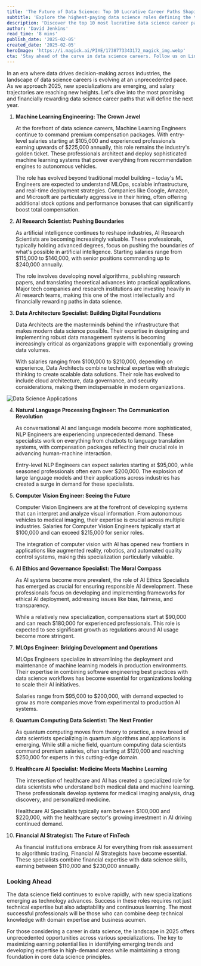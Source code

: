 ```yaml
---
title: 'The Future of Data Science: Top 10 Lucrative Career Paths Shaping 2025'
subtitle: 'Explore the highest-paying data science roles defining the tech landscape in 2025'
description: 'Discover the top 10 most lucrative data science career paths for 2025, including Machine Learning Engineering, AI Research, and emerging specializations like Quantum Computing Data Science. With salaries ranging from $90,000 to $250,000, these roles represent the cutting edge of technology and offer unprecedented opportunities for growth.'
author: 'David Jenkins'
read_time: '8 mins'
publish_date: '2025-02-05'
created_date: '2025-02-05'
heroImage: 'https://i.magick.ai/PIXE/1738773343172_magick_img.webp'
cta: 'Stay ahead of the curve in data science careers. Follow us on LinkedIn for regular insights into emerging technologies, salary trends, and career opportunities in the ever-evolving world of data science.'
---
```


In an era where data drives decision-making across industries, the landscape of data science careers is evolving at an unprecedented pace. As we approach 2025, new specializations are emerging, and salary trajectories are reaching new heights. Let's dive into the most promising and financially rewarding data science career paths that will define the next year.

1. **Machine Learning Engineering: The Crown Jewel**

   At the forefront of data science careers, Machine Learning Engineers continue to command premium compensation packages. With entry-level salaries starting at $105,000 and experienced professionals earning upwards of $225,000 annually, this role remains the industry's golden ticket. These professionals architect and deploy sophisticated machine learning systems that power everything from recommendation engines to autonomous vehicles.

   The role has evolved beyond traditional model building – today's ML Engineers are expected to understand MLOps, scalable infrastructure, and real-time deployment strategies. Companies like Google, Amazon, and Microsoft are particularly aggressive in their hiring, often offering additional stock options and performance bonuses that can significantly boost total compensation.

2. **AI Research Scientist: Pushing Boundaries**

   As artificial intelligence continues to reshape industries, AI Research Scientists are becoming increasingly valuable. These professionals, typically holding advanced degrees, focus on pushing the boundaries of what's possible in artificial intelligence. Starting salaries range from $115,000 to $140,000, with senior positions commanding up to $240,000 annually.

   The role involves developing novel algorithms, publishing research papers, and translating theoretical advances into practical applications. Major tech companies and research institutions are investing heavily in AI research teams, making this one of the most intellectually and financially rewarding paths in data science.

3. **Data Architecture Specialist: Building Digital Foundations**

   Data Architects are the masterminds behind the infrastructure that makes modern data science possible. Their expertise in designing and implementing robust data management systems is becoming increasingly critical as organizations grapple with exponentially growing data volumes.

   With salaries ranging from $100,000 to $210,000, depending on experience, Data Architects combine technical expertise with strategic thinking to create scalable data solutions. Their role has evolved to include cloud architecture, data governance, and security considerations, making them indispensable in modern organizations.

![Data Science Applications](https://i.magick.ai/PIXE/1738773343175_magick_img.webp)

4. **Natural Language Processing Engineer: The Communication Revolution**

   As conversational AI and language models become more sophisticated, NLP Engineers are experiencing unprecedented demand. These specialists work on everything from chatbots to language translation systems, with compensation packages reflecting their crucial role in advancing human-machine interaction.

   Entry-level NLP Engineers can expect salaries starting at $95,000, while seasoned professionals often earn over $200,000. The explosion of large language models and their applications across industries has created a surge in demand for these specialists.

5. **Computer Vision Engineer: Seeing the Future**

   Computer Vision Engineers are at the forefront of developing systems that can interpret and analyze visual information. From autonomous vehicles to medical imaging, their expertise is crucial across multiple industries. Salaries for Computer Vision Engineers typically start at $100,000 and can exceed $215,000 for senior roles.

   The integration of computer vision with AI has opened new frontiers in applications like augmented reality, robotics, and automated quality control systems, making this specialization particularly valuable.

6. **AI Ethics and Governance Specialist: The Moral Compass**

   As AI systems become more prevalent, the role of AI Ethics Specialists has emerged as crucial for ensuring responsible AI development. These professionals focus on developing and implementing frameworks for ethical AI deployment, addressing issues like bias, fairness, and transparency.

   While a relatively new specialization, compensations start at $90,000 and can reach $180,000 for experienced professionals. This role is expected to see significant growth as regulations around AI usage become more stringent.

7. **MLOps Engineer: Bridging Development and Operations**

   MLOps Engineers specialize in streamlining the deployment and maintenance of machine learning models in production environments. Their expertise in combining software engineering best practices with data science workflows has become essential for organizations looking to scale their AI initiatives.

   Salaries range from $95,000 to $200,000, with demand expected to grow as more companies move from experimental to production AI systems.

8. **Quantum Computing Data Scientist: The Next Frontier**

   As quantum computing moves from theory to practice, a new breed of data scientists specializing in quantum algorithms and applications is emerging. While still a niche field, quantum computing data scientists command premium salaries, often starting at $120,000 and reaching $250,000 for experts in this cutting-edge domain.

9. **Healthcare AI Specialist: Medicine Meets Machine Learning**

   The intersection of healthcare and AI has created a specialized role for data scientists who understand both medical data and machine learning. These professionals develop systems for medical imaging analysis, drug discovery, and personalized medicine.

   Healthcare AI Specialists typically earn between $100,000 and $220,000, with the healthcare sector's growing investment in AI driving continued demand.

10. **Financial AI Strategist: The Future of FinTech**

    As financial institutions embrace AI for everything from risk assessment to algorithmic trading, Financial AI Strategists have become essential. These specialists combine financial expertise with data science skills, earning between $110,000 and $230,000 annually.

### Looking Ahead

The data science field continues to evolve rapidly, with new specializations emerging as technology advances. Success in these roles requires not just technical expertise but also adaptability and continuous learning. The most successful professionals will be those who can combine deep technical knowledge with domain expertise and business acumen.

For those considering a career in data science, the landscape in 2025 offers unprecedented opportunities across various specializations. The key to maximizing earning potential lies in identifying emerging trends and developing expertise in high-demand areas while maintaining a strong foundation in core data science principles.